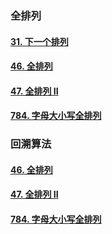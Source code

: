 
### 全排列
#### [31. 下一个排列](https://leetcode-cn.com/problems/next-permutation/)
#### [46. 全排列](https://leetcode-cn.com/problems/permutations/)
#### [47. 全排列 II](https://leetcode-cn.com/problems/permutations-ii/)
#### [784. 字母大小写全排列](https://leetcode-cn.com/problems/letter-case-permutation/)

### 回溯算法
#### [46. 全排列](https://leetcode-cn.com/problems/permutations/)
#### [47. 全排列 II](https://leetcode-cn.com/problems/permutations-ii/)
#### [784. 字母大小写全排列](https://leetcode-cn.com/problems/letter-case-permutation/)
